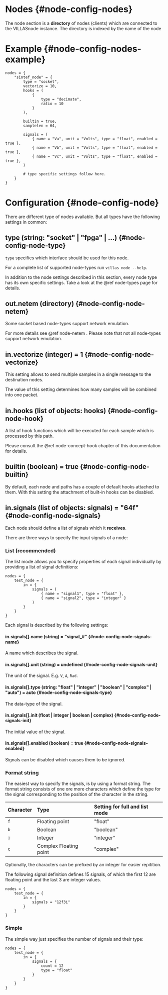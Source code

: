 # Nodes {#node-config-nodes}

The node section is a **directory** of nodes (clients) which are connected to the VILLASnode instance.
The directory is indexed by the name of the node

# Example {#node-config-nodes-example}

```
nodes = {
	"sintef_node" = {
		type = "socket",
		vectorize = 10,
		hooks = (
			{
				type = "decimate",
				ratio = 10
			}
		),

		builtin = true,
		samplelen = 64,

		signals = (
			{ name = "Va", unit = "Volts", type = "float", enabled = true },
			{ name = "Vb", unit = "Volts", type = "float", enabled = true },
			{ name = "Vc", unit = "Volts", type = "float", enabled = true },
		)

		# type specific settings follow here.
	}
}
```

# Configuration {#node-config-node}

There are different type of nodes available. But all types have the following settings in common:

## type (string: "socket" | "fpga" | ...) {#node-config-node-type}

`type` specifies which interface should be used for this node.

For a complete list of supported node-types run `villas node --help`.

In addition to the node settings described in this section, every node type has its own specific settings.
Take a look at the @ref node-types page for details.

## out.netem (directory) {#node-config-node-netem}

Some socket based node-types support network emulation.

For more details see @ref node-netem . Please note that not all node-types support network emulation.

## in.vectorize (integer) = 1 {#node-config-node-vectorize}

This setting allows to send multiple samples in a single message to the destination nodes.

The value of this setting determines how many samples will be combined into one packet.

## in.hooks (list of objects: hooks) {#node-config-node-hook}

A list of hook functions which will be executed for each sample which is processed by this path.

Please consult the @ref node-concept-hook chapter of this documentation for details.

## builtin (boolean) = true {#node-config-node-builtin}

By default, each node and paths has a couple of default hooks attached to them.
With this setting the attachment of built-in hooks can be disabled.

## in.signals (list of objects: signals) = "64f" {#node-config-node-signals}

Each node should define a list of signals which it **receives**.

There are three ways to specify the input signals of a node:

### List (recommended)

The list mode allows you to specify properties of each signal individually by providing a list of signal definitions:

```
nodes = {
	test_node = {
		in = {
			signals = (
				{ name = "signal1", type = "float" },
				{ name = "signal2", type = "integer" }
			)
		}
	}
}
```

Each signal is described by the following settings:

#### in.signals[].name (string) = "signal_#" {#node-config-node-signals-name}

A name which describes the signal.

#### in.signals[].unit (string) = undefined {#node-config-node-signals-unit}

The unit of the signal. E.g. `V`, `A`, `Rad`.

#### in.signals[].type (string: "float" | "integer" | "boolean" | "complex" | "auto") = auto {#node-config-node-signals-type}

The data-type of the signal.

#### in.signals[].init (float | integer | boolean | complex) {#node-config-node-signals-init}

The initial value of the signal.

#### in.signals[].enabled (boolean) = true {#node-config-node-signals-enabled}

Signals can be disabled which causes them to be ignored.

### Format string

The easiest way to specify the signals, is by using a format string.
The format string consists of one ore more characters which define the type for the signal corresponding to the position of the character in the string.

| Character | Type            | Setting for full and list mode |
|:---       |:---             |:---
| `f`       | Floating point | "float" |
| `b`       | Boolean | "boolean" |
| `i`       | Integer | "integer" |
| `c`       | Complex Floating point | "complex" |

Optionally, the characters can be prefixed by an integer for easier repitition.

The following signal definition defines 15 signals, of which the first 12 are floating point and the last 3 are integer values.

```
nodes = {
	test_node = {
		in = {
			signals = "12f3i"
		}
	}
}
```

### Simple

The simple way just specifies the number of signals and their type:

```
nodes = {
	test_node = {
		in = {
			signals = {
				count = 12
				type = "float"
			}
		}
	}
}
```
